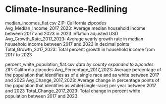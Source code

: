 # Climate-Insurance-Redlining

median_incomes_flat.csv
    ZIP: California zipcodes
    Avg_Median_Income_2017_2023: Average median household income between 2017 and 2023 in 2023 Inflation adjusted USD
    Avg_Growth_Rate_2017_2023: Average yearly growth rate in median household income between 2017 and 2023 in decimal points
    Total_Growth_2017_2023: Total percent growth in household income from 2017 to 2023

percent_white_population_flat.csv
    *data by county expanded to zipcodes*
    ZIP: California zipcodes
    Avg_Percentage_2017_2023: Average percentage of the population that identifies as of a single race and as white between 2017 and 2023
    Avg_Change_2017_2023: Average change in percentage points of the population that identifies as white(single-race) per year between 2017 and 2023
    Total_Change_2017_2023: Total change in percent white population between 2017 and 2023

